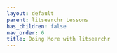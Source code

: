 ```yaml
---
layout: default
parent: litsearchr Lessons
has_children: false
nav_order: 6
title: Doing More with litsearchr
---
```


